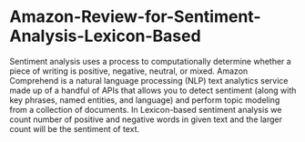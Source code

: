 # Amazon-Review-for-Sentiment-Analysis-Lexicon-Based
Sentiment analysis uses a process to computationally determine whether a piece of writing is positive, negative, neutral, or mixed. Amazon Comprehend is a natural language processing (NLP) text analytics service made up of a handful of APIs that allows you to detect sentiment (along with key phrases, named entities, and language) and perform topic modeling from a collection of documents.
In Lexicon-based sentiment analysis we count number of positive and negative words in given text and the larger count will be the sentiment of text.
